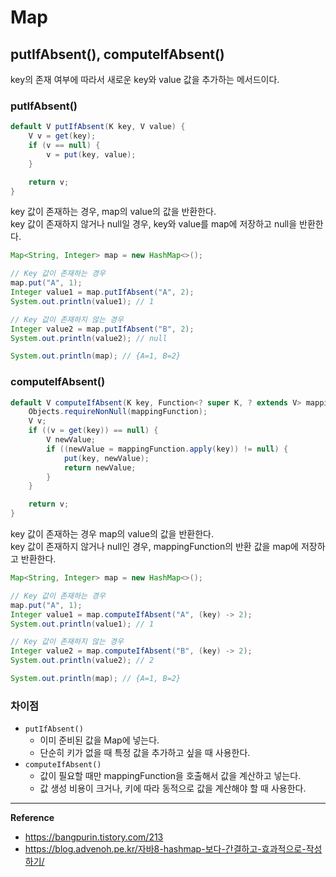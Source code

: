 # Map

## putIfAbsent(), computeIfAbsent()
key의 존재 여부에 따라서 새로운 key와 value 값을 추가하는 메서드이다.

### putIfAbsent()
```java
default V putIfAbsent(K key, V value) {
    V v = get(key);
    if (v == null) {
        v = put(key, value);
    }

    return v;
}
```
key 값이 존재하는 경우, map의 value의 값을 반환한다.<br>
key 값이 존재하지 않거나 null일 경우, key와 value를 map에 저장하고 null을 반환한다.

```java
Map<String, Integer> map = new HashMap<>();

// Key 값이 존재하는 경우
map.put("A", 1);
Integer value1 = map.putIfAbsent("A", 2);
System.out.println(value1); // 1

// Key 값이 존재하지 않는 경우
Integer value2 = map.putIfAbsent("B", 2);
System.out.println(value2); // null

System.out.println(map); // {A=1, B=2}
```

### computeIfAbsent()
```java
default V computeIfAbsent(K key, Function<? super K, ? extends V> mappingFunction) {
    Objects.requireNonNull(mappingFunction);
    V v;
    if ((v = get(key)) == null) {
        V newValue;
        if ((newValue = mappingFunction.apply(key)) != null) {
            put(key, newValue);
            return newValue;
        }
    }

    return v;
}
```
key 값이 존재하는 경우 map의 value의 값을 반환한다.<br>
key 값이 존재하지 않거나 null인 경우, mappingFunction의 반환 값을 map에 저장하고 반환한다.

```java
Map<String, Integer> map = new HashMap<>();

// Key 값이 존재하는 경우
map.put("A", 1);
Integer value1 = map.computeIfAbsent("A", (key) -> 2);
System.out.println(value1); // 1

// Key 값이 존재하지 않는 경우
Integer value2 = map.computeIfAbsent("B", (key) -> 2);
System.out.println(value2); // 2

System.out.println(map); // {A=1, B=2}
```

### 차이점
- `putIfAbsent()`
  - 이미 준비된 값을 Map에 넣는다.
  - 단순히 키가 없을 때 특정 값을 추가하고 싶을 때 사용한다.
- `computeIfAbsent()`
  - 값이 필요할 때만 mappingFunction을 호출해서 값을 계산하고 넣는다.
  - 값 생성 비용이 크거나, 키에 따라 동적으로 값을 계산해야 할 때 사용한다.

---
**Reference**<br>
- https://bangpurin.tistory.com/213
- https://blog.advenoh.pe.kr/자바8-hashmap-보다-간결하고-효과적으로-작성하기/
